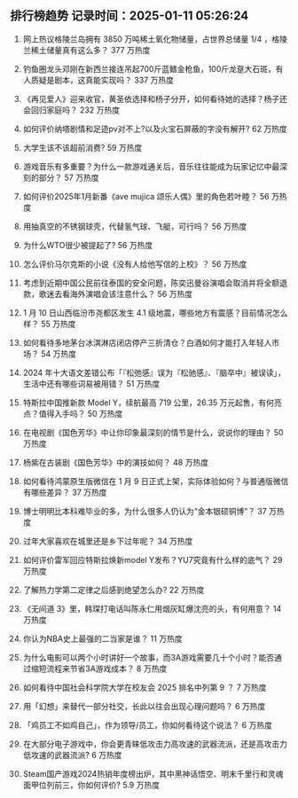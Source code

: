 
## 排行榜趋势 记录时间：2025-01-11 05:26:24
  
  1. 网上热议格陵兰岛拥有 3850 万吨稀土氧化物储量，占世界总储量 1/4 ，格陵兰稀土储量真有这么多？ 377 万热度
    
  2. 钓鱼圈龙头邓刚在新西兰接连吊起700斤蓝鳍金枪鱼，100斤龙趸大石斑，有人质疑是剧本，这真能实现吗？ 337 万热度
    
  3. 《再见爱人》迎来收官，黄圣依选择和杨子分开，如何看待她的选择？杨子还会回归家庭吗？ 232 万热度
    
  4. 如何评价纳塔剧情和足迹pv对不上?以及火宝石屏蔽的字没有解开? 62 万热度
    
  5. 大学生该不该超前消费? 59 万热度
    
  6. 游戏音乐有多重要？为什么一款游戏通关后，音乐往往能成为玩家记忆中最深刻的部分？ 57 万热度
    
  7. 如何评价2025年1月新番《ave mujica 颂乐人偶》里的角色若叶睦？ 56 万热度
    
  8. 用抽真空的不锈钢球壳，代替氢气球、飞艇，可行吗？ 56 万热度
    
  9. 为什么WTO很少被提起了? 56 万热度
    
  10. 怎么评价马尔克斯的小说《没有人给他写信的上校》？ 56 万热度
    
  11. 考虑到近期中国公民前往泰国的安全问题，陈奕迅曼谷演唱会取消并将全额退款，歌迷去看海外演唱会该注意什么？ 56 万热度
    
  12. 1 月 10 日山西临汾市尧都区发生 4.1 级地震，哪些地方有震感？目前情况怎么样？ 55 万热度
    
  13. 如何看待多地茅台冰淇淋店闭店停产三折清仓？白酒如何才能打入年轻人市场？ 54 万热度
    
  14. 2024 年十大语文差错公布「『松弛感』误为『松驰感』、『脑卒中』被误读」，生活中还有哪些词易被用错？ 51 万热度
    
  15. 特斯拉中国推新款 Model Y，续航最高 719 公里，26.35 万元起售，有何亮点？值得入手吗？ 50 万热度
    
  16. 在电视剧《国色芳华》中让你印象最深刻的情节是什么，说说你的理由？ 50 万热度
    
  17. 杨紫在古装剧《国色芳华》中的演技如何？ 48 万热度
    
  18. 如何看待鸿蒙原生版微信在 1 月 9 日正式上架，实际体验如何？与普通版微信有哪些差异？ 37 万热度
    
  19. 博士明明比本科难毕业的多，为什么很多人仍认为“金本银硕铜博”？ 37 万热度
    
  20. 过年大家喜欢在城里还是乡下过年呢？ 34 万热度
    
  21. 如何评价雷军回应特斯拉焕新model Y发布？YU7究竟有什么样的底气？ 29 万热度
    
  22. 了解热力学第二定律之后感到绝望怎么办? 22 万热度
    
  23. 《无间道 3》里，韩琛打电话叫陈永仁用烟灰缸爆沈亮的头，有何用意？ 14 万热度
    
  24. 你认为NBA史上最强的二当家是谁？ 11 万热度
    
  25. 为什么电影可以两个小时讲好一个故事，而3A游戏需要几十个小时？能否通过缩短流程来节省3A游戏成本？ 8 万热度
    
  26. 如何看待中国社会科学院大学在校友会 2025 排名中列第 9 ？ 7 万热度
    
  27. 用「幻想」来替代一部分社交，长此以往会出现心理问题吗？ 6 万热度
    
  28. 「鸡员工不如鸡自己」，作为领导/员工，你如何看待这个说法？ 6 万热度
    
  29. 在大部分电子游戏中，你会更青睐低攻击力高攻速的武器流派，还是高攻击力低攻速的武器流派? 6 万热度
    
  30. Steam国产游戏2024热销年度榜出炉，其中黑神话悟空、明末千里行和灵魂面甲位列前三，你如何评价? 5.9 万热度
    